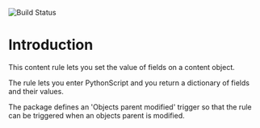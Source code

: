 ![Build Status](https://travis-ci.org/collective/collective.contentrules.setfield.svg?branch=master "Build Status")

Introduction
============

This content rule lets you set the value of fields on a content object.

The rule lets you enter PythonScript and you return a dictionary of fields
and their values.

The package defines an 'Objects parent modified' trigger so that the rule can
be triggered when an objects parent is modified.